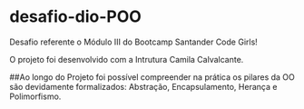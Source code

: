 # desafio-dio-POO
Desafio referente o Módulo III do Bootcamp Santander Code Girls!

O projeto foi desenvolvido com a Intrutura Camila Calvalcante.

##Ao longo do Projeto foi possível compreender na prática os pilares da OO são devidamente formalizados: Abstração, Encapsulamento, Herança e Polimorfismo.
